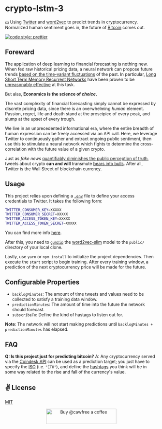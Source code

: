 # crypto-lstm-3
💵 Using [Twitter](https://twitter.com) and [word2vec](https://en.wikipedia.org/wiki/Word2vec) to predict trends in cryptocurrency. Normalized human sentiment goes in, the future of [Bitcoin](https://bitcoin.org/en/) comes out.

<a href="#badge">
  <img alt="code style: prettier" src="https://img.shields.io/badge/code_style-prettier-ff69b4.svg?style=flat-square">
</a>

## Foreward

The application of deep learning to financial forecasting is nothing new. When fed raw historical pricing data, a neural network can propose future trends [based on the time-variant fluctuations](https://machinelearningmastery.com/how-to-develop-lstm-models-for-time-series-forecasting/) of the past. In particular, [Long Short Term Memory Recurrent Networks]() have been proven to be [unreasonably effective](http://karpathy.github.io/2015/05/21/rnn-effectiveness/) at this task.

But alas, **Economics is the science of _choice_.**

The vast complexity of financial forecasting simply cannot be expressed by discrete pricing data, since there is an overwhelming _human_ element. Passion, regret, life and death stand at the prescipice of every peak, and slump at the upset of every trough.

We live in an unprecedented informational era, where the entire breadth of human expression can be freely accessed via an API call. Here, we leverage Twitter to continuously gather and extract ongoing public sentiment, then use this to stimulate a neural network which fights to determine the cross-correlation with the future value of a given crypto.

Just as _fake news_ [quantifiably diminishes the public perception of truth](https://www.sciencedirect.com/science/article/abs/pii/S2214804319303398), tweets about crypto **can and will** transmute [bears into bulls](https://en.wikipedia.org/wiki/Market_trend). After all, Twitter is the Wall Street of blockchain currency.

## Usage

This project relies upon defining a [`.env`](https://www.npmjs.com/package/dotenv) file to define your access credentials to Twitter. It takes the following form:

```bash
TWITTER_CONSUMER_KEY=XXXXX
TWITTER_CONSUMER_SECRET=XXXXX
TWITTER_ACCESS_TOKEN_KEY=XXXXX
TWITTER_ACCESS_TOKEN_SECRET=XXXXX
```

You can find more info [here](https://www.npmjs.com/package/twitter#for-application-only-based-authentication).

After this, you need to [`gunzip`]() the [word2vec-slim](https://github.com/eyaler/word2vec-slim) model to the `public/` directory of your local clone.

Lastly, use `yarn` or `npm install` to initialize the project dependencies. Then execute the `start` script to begin training. After every training window, a prediction of the next cryptocurrency price will be made for the future.

## Configurable Properties

  - `backlogMinutes`: The amount of time tweets and values need to be collected to satisfy a training data window.
  - `predictionMinutes`: The amount of time into the future the network should forecast.
  - `subscribeTo`: Define the kind of hastags to listen out for.

**Note**: The network will not start making predictions until `backlogMinutes + predictionMinutes` has elapsed.

## FAQ

**Q: Is this project just for predicting bitcoin?**
A: Any cryptocurrency served via the [Coindesk API]() can be used as a prediction target; you just have to specify the [ISO]() (i.e. `"ETH"`), and define the [hashtags]() you think will be in some way related to the rise and fall of the currency's value.

## ✌️ License
[MIT](https://opensource.org/licenses/MIT)

<p align="center">
  <a href="https://www.buymeacoffee.com/cawfree">
    <img src="https://cdn.buymeacoffee.com/buttons/default-orange.png" alt="Buy @cawfree a coffee" width="232" height="50" />
  </a>
</p>
